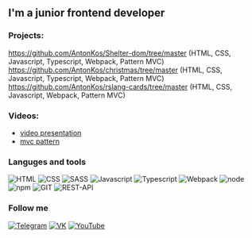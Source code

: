 ## I'm a junior frontend developer

<!-- **[My CV](https://antonkos.github.io/CV/)** -->

### Projects:

https://github.com/AntonKos/Shelter-dom/tree/master (HTML, CSS, Javascript, Typescript, Webpack, Pattern MVC)
https://github.com/AntonKos/christmas/tree/master (HTML, CSS, Javascript, Typescript, Webpack, Pattern MVC)
https://github.com/AntonKos/rslang-cards/tree/master (HTML, CSS, Javascript, Webpack, Pattern MVC)

### Videos:

<!-- YOUTUBE:START -->
- [video presentation](https://www.youtube.com/watch?v=VK9WFAz_X4U)
- [mvc pattern](https://www.youtube.com/watch?v=m3zlQUbQOrs)
<!-- YOUTUBE:END -->

### Languges and tools

![HTML](https://img.shields.io/badge/HTML-090909?style=for-the-badge&logo=html5)
![CSS](https://img.shields.io/badge/CSS-090909?style=for-the-badge&logo=css3)
![SASS](https://img.shields.io/badge/SASS-090909?style=for-the-badge&logo=SASS)
![Javascript](https://img.shields.io/badge/Javascript-090909?style=for-the-badge&logo=javascript)
![Typescript](https://img.shields.io/badge/Typescript-090909?style=for-the-badge&logo=typescript)
![Webpack](https://img.shields.io/badge/Webpack-090909?style=for-the-badge&logo=webpack)
![node](https://img.shields.io/badge/node-090909?style=for-the-badge&logo=Node.js)
![npm](https://img.shields.io/badge/npm-090909?style=for-the-badge&logo=npm)
![GIT](https://img.shields.io/badge/GIT-090909?style=for-the-badge&logo=git)
![REST-API](https://img.shields.io/badge/REST-090909?style=for-the-badge&logo=rest-api)

### Follow me

[![Telegram](https://img.shields.io/badge/telegram-090909?style=for-the-badge&logo=telegram)](https://t.me/AntonKos88)
[![VK](https://img.shields.io/badge/VK-090909?style=for-the-badge&logo=vk&logoColor=4680c2)](https://vk.com/id4741346)
[![YouTube](https://img.shields.io/badge/YouTube-090909?style=for-the-badge&logo=youtube&logoColor=FF0000)](https://www.youtube.com/channel/UCsjO9YsAMI66ZWjhhr451ig)
